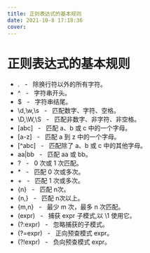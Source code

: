 ```yaml
---
title: 正则表达式的基本规则
date: 2021-10-8 17:18:36
cover: 
---
```


# 正则表达式的基本规则
- . &nbsp; - &nbsp; 除换行符以外的所有字符。
- ^ &nbsp; - &nbsp; 字符串开头。
- $ &nbsp; - &nbsp; 字符串结尾。
- \d,\w,\s &nbsp; - &nbsp; 匹配数字、字符、空格。
- \D,\W,\S &nbsp; - &nbsp; 匹配非数字、非字符、非空格。
- [abc] &nbsp; - &nbsp; 匹配 a、b 或 c 中的一个字母。
- [a-z] &nbsp; - &nbsp; 匹配 a 到 z 中的一个字母。
- [^abc] &nbsp; - &nbsp; 匹配除了 a、b 或 c 中的其他字母。
- aa|bb &nbsp; - &nbsp; 匹配 aa 或 bb。
- ?  &nbsp; - &nbsp; 0 次或 1 次匹配。
- \* &nbsp; - &nbsp; 匹配 0 次或多次。
- \+ &nbsp; - &nbsp; 匹配 1 次或多次。
- {n} &nbsp; - &nbsp; 匹配 n次。
- {n,} &nbsp; - &nbsp; 匹配 n次以上。
- {m,n} &nbsp; - &nbsp; 最少 m 次，最多 n 次匹配。
- (expr) &nbsp; - &nbsp; 捕获 expr 子模式,以 \1 使用它。
- (?:expr) &nbsp; - &nbsp; 忽略捕获的子模式。
- (?=expr) &nbsp; - &nbsp; 正向预查模式 expr。
- (?!expr) &nbsp; - &nbsp; 负向预查模式 expr。